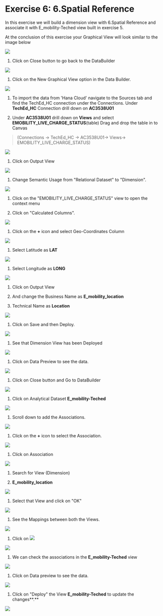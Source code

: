 # Exercise 6: 6.Spatial Reference

In this exercise we will build a dimension view with 6.Spatial Reference and associate it with E_mobility-Teched view built in exercise 5.

At the conclusion of this exercise your Graphical View will look similar to the image below

![](Images/spatialreferenceimage/image27.png)





1.  Click on Close button to go back to the DataBuilder

![](Images/spatialreferenceimage/image1.png)

1.  Click on the New Graphical View option in the Data Builder.

![](Images/spatialreferenceimage/image2.png)

1.  To import the data from 'Hana Cloud' navigate to the Sources tab and find the TechEd_HC connection under the Connections. Under **TechEd_HC** Connection drill down on **AC3538U01**

2.  Under **AC3538U01** drill down on **Views** and select **EMOBILITY_LIVE_CHARGE_STATUS**(table) Drag and drop the table in to Canvas

> (Connections -\> TechEd_HC -\> AC3538U01-\> Views-\> EMOBILITY_LIVE_CHARGE_STATUS)

![](Images/spatialreferenceimage/image3.png)

1.  Click on Output View

![](Images/spatialreferenceimage/image4.png)

1.  Change Semantic Usage from "Relational Dataset" to "Dimension".

![](Images/spatialreferenceimage/image5.png)

1.  Click on the "EMOBILITY_LIVE_CHARGE_STATUS" view to open the context menu

2.  Click on "Calculated Columns".

![](Images/spatialreferenceimage/image6.png)

1.  Click on the **+** icon and select Geo-Coordinates Column

![](Images/spatialreferenceimage/image7.png)

1.  Select Latitude as **LAT**

![](Images/spatialreferenceimage/image8.png)

1.  Select Longitude as **LONG**

![](Images/spatialreferenceimage/image9.png)

1.  Click on Output View

2.  And change the Business Name as **E_mobility_location**

3.  Technical Name as **Location**

![](Images/spatialreferenceimage/image10.png)

1.  Click on Save and then Deploy.

![](Images/spatialreferenceimage/image11.png)

1.  See that Dimension View has been Deployed

![](Images/spatialreferenceimage/image12.png)

1.  Click on Data Preview to see the data.

![](Images/spatialreferenceimage/image13.png)

1.  Click on Close button and Go to DataBuilder

![](Images/spatialreferenceimage/image14.png)

1.  Click on Analytical Dataset **E_mobility-Teched**

![](Images/spatialreferenceimage/image15.png)

1.  Scroll down to add the Associations.

![](Images/spatialreferenceimage/image16.png)

1.  Click on the **+** icon to select the Association.

![](Images/spatialreferenceimage/image17.png)

1.  Click on Association

![](Images/spatialreferenceimage/image18.png)

1.  Search for View (Dimension)

2.  **E_mobility_location**

![](Images/spatialreferenceimage/image19.png)

1.  Select that View and click on "OK"

![](Images/spatialreferenceimage/image20.png)

1.  See the Mappings between both the Views.

![](Images/spatialreferenceimage/image21.png)

1.  Click on ![](Images/spatialreferenceimage/image22.png)

![](Images/spatialreferenceimage/image23.png)

1.  We can check the associations in the **E_mobility-Teched** view

![](Images/spatialreferenceimage/image24.png)

1.  Click on Data preview to see the data.

![](Images/spatialreferenceimage/image25.png)

1.  Click on "Deploy" the View **E_mobility-Teched** to update the changes**.**

![](Images/spatialreferenceimage/image26.png)
